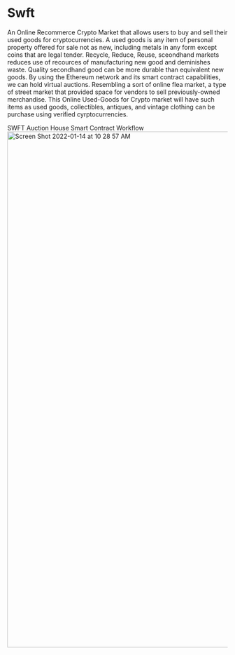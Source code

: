 # Swft
An Online Recommerce Crypto Market that allows users to buy and sell their used goods for cryptocurrencies. 
A used goods is any item of personal property offered for sale not as new, including metals in any form except coins that are legal tender.
Recycle, Reduce, Reuse, sceondhand markets reduces use of recources of manufacturing new good and deminishes waste. Quality secondhand good can be more durable than equivalent new goods.
By using the Ethereum network and its smart contract capabilities, we can hold virtual auctions. Resembling a sort of online flea market, a type of street market that provided space for vendors to sell previously-owned merchandise. 
This Online Used-Goods for Crypto market will have such items as used goods, collectibles, antiques, and vintage clothing can be purchase using verified cyrptocurrencies. 

SWFT Auction House Smart Contract Workflow
<img width="1177" alt="Screen Shot 2022-01-14 at 10 28 57 AM" src="https://user-images.githubusercontent.com/87771983/149559023-2d95b27c-6f4e-4b04-86ed-5936917b06b8.png">
